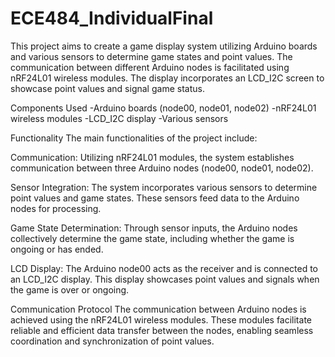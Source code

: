 # ECE484_IndividualFinal

This project aims to create a game display system utilizing Arduino boards and various sensors to determine game states and point values. The communication between different Arduino nodes is facilitated using nRF24L01 wireless modules. The display incorporates an LCD_I2C screen to showcase point values and signal game status.

Components Used
-Arduino boards (node00, node01, node02)
-nRF24L01 wireless modules
-LCD_I2C display
-Various sensors 

Functionality
The main functionalities of the project include:

Communication: Utilizing nRF24L01 modules, the system establishes communication between three Arduino nodes (node00, node01, node02).

Sensor Integration: The system incorporates various sensors to determine point values and game states. These sensors feed data to the Arduino nodes for processing.

Game State Determination: Through sensor inputs, the Arduino nodes collectively determine the game state, including whether the game is ongoing or has ended.

LCD Display: The Arduino node00 acts as the receiver and is connected to an LCD_I2C display. This display showcases point values and signals when the game is over or ongoing.


Communication Protocol
The communication between Arduino nodes is achieved using the nRF24L01 wireless modules. These modules facilitate reliable and efficient data transfer between the nodes, enabling seamless coordination and synchronization of point values. 
